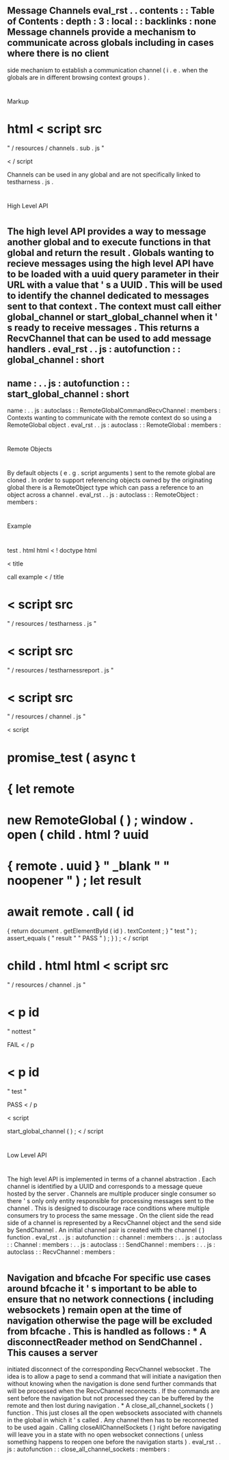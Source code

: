 #
Message
Channels
eval_rst
.
.
contents
:
:
Table
of
Contents
:
depth
:
3
:
local
:
:
backlinks
:
none
Message
channels
provide
a
mechanism
to
communicate
across
globals
including
in
cases
where
there
is
no
client
-
side
mechanism
to
establish
a
communication
channel
(
i
.
e
.
when
the
globals
are
in
different
browsing
context
groups
)
.
#
#
Markup
#
#
html
<
script
src
=
"
/
resources
/
channels
.
sub
.
js
"
>
<
/
script
>
Channels
can
be
used
in
any
global
and
are
not
specifically
linked
to
testharness
.
js
.
#
#
#
High
Level
API
#
#
#
The
high
level
API
provides
a
way
to
message
another
global
and
to
execute
functions
in
that
global
and
return
the
result
.
Globals
wanting
to
recieve
messages
using
the
high
level
API
have
to
be
loaded
with
a
uuid
query
parameter
in
their
URL
with
a
value
that
'
s
a
UUID
.
This
will
be
used
to
identify
the
channel
dedicated
to
messages
sent
to
that
context
.
The
context
must
call
either
global_channel
or
start_global_channel
when
it
'
s
ready
to
receive
messages
.
This
returns
a
RecvChannel
that
can
be
used
to
add
message
handlers
.
eval_rst
.
.
js
:
autofunction
:
:
global_channel
:
short
-
name
:
.
.
js
:
autofunction
:
:
start_global_channel
:
short
-
name
:
.
.
js
:
autoclass
:
:
RemoteGlobalCommandRecvChannel
:
members
:
Contexts
wanting
to
communicate
with
the
remote
context
do
so
using
a
RemoteGlobal
object
.
eval_rst
.
.
js
:
autoclass
:
:
RemoteGlobal
:
members
:
#
#
#
#
Remote
Objects
#
#
#
#
By
default
objects
(
e
.
g
.
script
arguments
)
sent
to
the
remote
global
are
cloned
.
In
order
to
support
referencing
objects
owned
by
the
originating
global
there
is
a
RemoteObject
type
which
can
pass
a
reference
to
an
object
across
a
channel
.
eval_rst
.
.
js
:
autoclass
:
:
RemoteObject
:
members
:
#
#
#
#
Example
#
#
#
#
test
.
html
html
<
!
doctype
html
>
<
title
>
call
example
<
/
title
>
<
script
src
=
"
/
resources
/
testharness
.
js
"
>
<
script
src
=
"
/
resources
/
testharnessreport
.
js
"
>
<
script
src
=
"
/
resources
/
channel
.
js
"
>
<
script
>
promise_test
(
async
t
=
>
{
let
remote
=
new
RemoteGlobal
(
)
;
window
.
open
(
child
.
html
?
uuid
=
{
remote
.
uuid
}
"
_blank
"
"
noopener
"
)
;
let
result
=
await
remote
.
call
(
id
=
>
{
return
document
.
getElementById
(
id
)
.
textContent
;
}
"
test
"
)
;
assert_equals
(
"
result
"
"
PASS
"
)
;
}
)
;
<
/
script
>
child
.
html
html
<
script
src
=
"
/
resources
/
channel
.
js
"
>
<
p
id
=
"
nottest
"
>
FAIL
<
/
p
>
<
p
id
=
"
test
"
>
PASS
<
/
p
>
<
script
>
start_global_channel
(
)
;
<
/
script
>
#
#
#
Low
Level
API
#
#
#
The
high
level
API
is
implemented
in
terms
of
a
channel
abstraction
.
Each
channel
is
identified
by
a
UUID
and
corresponds
to
a
message
queue
hosted
by
the
server
.
Channels
are
multiple
producer
single
consumer
so
there
'
s
only
only
entity
responsible
for
processing
messages
sent
to
the
channel
.
This
is
designed
to
discourage
race
conditions
where
multiple
consumers
try
to
process
the
same
message
.
On
the
client
side
the
read
side
of
a
channel
is
represented
by
a
RecvChannel
object
and
the
send
side
by
SendChannel
.
An
initial
channel
pair
is
created
with
the
channel
(
)
function
.
eval_rst
.
.
js
:
autofunction
:
:
channel
:
members
:
.
.
js
:
autoclass
:
:
Channel
:
members
:
.
.
js
:
autoclass
:
:
SendChannel
:
members
:
.
.
js
:
autoclass
:
:
RecvChannel
:
members
:
#
#
#
Navigation
and
bfcache
For
specific
use
cases
around
bfcache
it
'
s
important
to
be
able
to
ensure
that
no
network
connections
(
including
websockets
)
remain
open
at
the
time
of
navigation
otherwise
the
page
will
be
excluded
from
bfcache
.
This
is
handled
as
follows
:
*
A
disconnectReader
method
on
SendChannel
.
This
causes
a
server
-
initiated
disconnect
of
the
corresponding
RecvChannel
websocket
.
The
idea
is
to
allow
a
page
to
send
a
command
that
will
initiate
a
navigation
then
without
knowing
when
the
navigation
is
done
send
further
commands
that
will
be
processed
when
the
RecvChannel
reconnects
.
If
the
commands
are
sent
before
the
navigation
but
not
processed
they
can
be
buffered
by
the
remote
and
then
lost
during
navigation
.
*
A
close_all_channel_sockets
(
)
function
.
This
just
closes
all
the
open
websockets
associated
with
channels
in
the
global
in
which
it
'
s
called
.
Any
channel
then
has
to
be
reconnected
to
be
used
again
.
Calling
closeAllChannelSockets
(
)
right
before
navigating
will
leave
you
in
a
state
with
no
open
websocket
connections
(
unless
something
happens
to
reopen
one
before
the
navigation
starts
)
.
eval_rst
.
.
js
:
autofunction
:
:
close_all_channel_sockets
:
members
:

